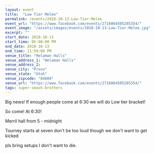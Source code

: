 ```yaml
---
layout: event
title:  "Low Tier Melee"
permalink: /events/2018-10-13-Low-Tier-Melee
event_url: "https://www.facebook.com/events/2716064505285354/"
event_image: "/assets/images/events/2018-10-13-Low-Tier-Melee.jpg"
excerpt: ""
start_date: 2018-10-13
start_time: 05:00:00 PM
end_date: 2018-10-13
end_time: 11:59:00 PM
venue_title: "Helaman Halls"
venue_address_1: "Helaman Halls"
venue_address_2:
venue_city: "Provo"
venue_state: "Utah"
venue_zipcode: "84604"
venue_url: "https://www.facebook.com/events/2716064505285354/"
tags: super-smash-brothers
---
```


Big news! If enough people come at 6:30 we will do Low tier bracket!

So come! At 6:30!

Merril hall from 5 - midnight

Tourney starts at seven
don't be too loud though we don't want to get kicked

pls bring setups I don't want to die.